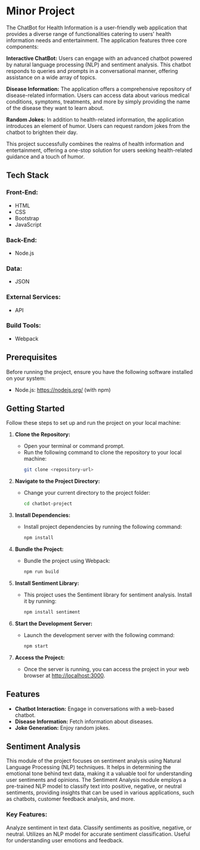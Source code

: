 # Minor Project

The ChatBot for Health Information is a user-friendly web application that provides a diverse range of functionalities catering to users' health information needs and entertainment. The application features three core components:

**Interactive ChatBot:** Users can engage with an advanced chatbot powered by natural language processing (NLP) and sentiment analysis. This chatbot responds to queries and prompts in a conversational manner, offering assistance on a wide array of topics.

**Disease Information:** The application offers a comprehensive repository of disease-related information. Users can access data about various medical conditions, symptoms, treatments, and more by simply providing the name of the disease they want to learn about.

**Random Jokes:** In addition to health-related information, the application introduces an element of humor. Users can request random jokes from the chatbot to brighten their day.

This project successfully combines the realms of health information and entertainment, offering a one-stop solution for users seeking health-related guidance and a touch of humor.

## Tech Stack

### Front-End:
- HTML
- CSS
- Bootstrap
- JavaScript

### Back-End:
- Node.js

### Data:
- JSON

### External Services:
- API

### Build Tools:
- Webpack


## Prerequisites

Before running the project, ensure you have the following software installed on your system:

- Node.js: https://nodejs.org/ (with npm)


## Getting Started

Follow these steps to set up and run the project on your local machine:

1. **Clone the Repository:**
   - Open your terminal or command prompt.
   - Run the following command to clone the repository to your local machine:
     ```bash
     git clone <repository-url>
     ```

2. **Navigate to the Project Directory:**
   - Change your current directory to the project folder:
     ```bash
     cd chatbot-project
     ```

3. **Install Dependencies:**
   - Install project dependencies by running the following command:
     ```bash
     npm install
     ```

4. **Bundle the Project:**
   - Bundle the project using Webpack:
     ```bash
     npm run build
     ```

5. **Install Sentiment Library:**
   - This project uses the Sentiment library for sentiment analysis. Install it by running:
     ```bash
     npm install sentiment
     ```

6. **Start the Development Server:**
   - Launch the development server with the following command:
     ```bash
     npm start
     ```

7. **Access the Project:**
   - Once the server is running, you can access the project in your web browser at [http://localhost:3000](http://localhost:3000).


## Features

- **Chatbot Interaction:** Engage in conversations with a web-based chatbot.
- **Disease Information:** Fetch information about diseases.
- **Joke Generation:** Enjoy random jokes.


## Sentiment Analysis

This module of the project focuses on sentiment analysis using Natural Language Processing (NLP) techniques. It helps in determining the emotional tone behind text data, making it a valuable tool for understanding user sentiments and opinions. The Sentiment Analysis module employs a pre-trained NLP model to classify text into positive, negative, or neutral sentiments, providing insights that can be used in various applications, such as chatbots, customer feedback analysis, and more.

 ### Key Features:

Analyze sentiment in text data.
Classify sentiments as positive, negative, or neutral.
Utilizes an NLP model for accurate sentiment classification.
Useful for understanding user emotions and feedback.

